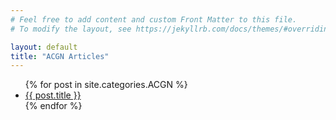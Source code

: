 ```yaml
---
# Feel free to add content and custom Front Matter to this file.
# To modify the layout, see https://jekyllrb.com/docs/themes/#overriding-theme-defaults

layout: default
title: "ACGN Articles"
---
```


<ul>
  {% for post in site.categories.ACGN %}
    <li><a href="{{ post.url }}">{{ post.title }}</a></li>
  {% endfor %}
</ul>